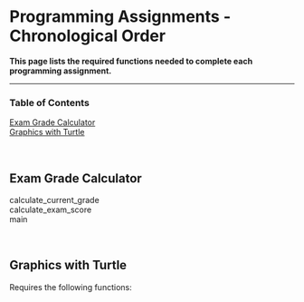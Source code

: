 # Programming Assignments - Chronological Order

**This page lists the required functions needed to complete each programming assignment.**

---

### Table of Contents

[Exam Grade Calculator](https://github.com/ChristaMitchell/ProjectBetaDraft/blob/main/pa.md#exam-grade-calculator)   
[Graphics with Turtle](https://github.com/ChristaMitchell/ProjectBetaDraft/edit/main/pa.md#graphics-with-turtle)

<br>

## Exam Grade Calculator 

 
calculate_current_grade  
calculate_exam_score    
main

<br>

## Graphics with Turtle

Requires the following functions:
